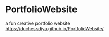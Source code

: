 # PortfolioWebsite
a fun creative portfolio website 
https://duchessdiya.github.io/PortfolioWebsite/
